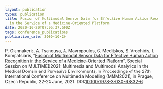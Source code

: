 ```yaml
---
layout: publication
types: publication
title: Fusion of Multimodal Sensor Data for Effective Human Action Recognition
  in the Service of a Medicine-Oriented Platform
date: 2020-10-20T07:06:37.500Z
tags: conference_publications
publication_date: 2020-10-20
---
```

P. Giannakeris, A. Tsanousa, A. Mavropoulos, G. Meditskos, S. Vrochidis, I. Kompatsiaris, “[Fusion of Multimodal Sensor Data for Effective Human Action Recognition in the Service of a Medicine-Oriented Platform](https://www.springerprofessional.de/en/fusion-of-multimodal-sensor-data-for-effective-human-action-reco/18788396)”, Special Session on MULTIMED2021: Multimedia and Multimodal Analytics in the Medical Domain and Pervasive Environments, In Proceedings of the 27th International Conference on Multimedia Modelling (MMM2021), in Prague, Czech Republic, 22-24 June, 2021. DOI:[10.1007/978-3-030-67832-6](http://dx.doi.org/10.1007/978-3-030-67832-6)

<!--EndFragment-->